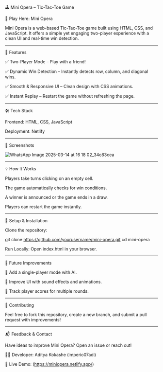 🕹️ Mini Opera – Tic-Tac-Toe Game

🎉 Play Here: Mini Opera

Mini Opera is a web-based Tic-Tac-Toe game built using HTML, CSS, and JavaScript. It offers a simple yet engaging two-player experience with a clean UI and real-time win detection.

________________________________________________________________________________________

🚀 Features

✅ Two-Player Mode – Play with a friend!

✅ Dynamic Win Detection – Instantly detects row, column, and diagonal wins.

✅ Smooth & Responsive UI – Clean design with CSS animations.

✅ Instant Replay – Restart the game without refreshing the page.

________________________________________________________________________________________

🛠 Tech Stack

Frontend: HTML, CSS, JavaScript

Deployment: Netlify

________________________________________________________________________________________

🎨 Screenshots

![WhatsApp Image 2025-03-14 at 16 18 02_34c83cea](https://github.com/user-attachments/assets/0dc19ac9-e5a8-4f62-89bf-73c6682d12e7)

________________________________________________________________________________________

💡 How It Works

Players take turns clicking on an empty cell.

The game automatically checks for win conditions.

A winner is announced or the game ends in a draw.

Players can restart the game instantly.

________________________________________________________________________________________

🔧 Setup & Installation

Clone the repository:

git clone https://github.com/yourusername/mini-opera.git
cd mini-opera

Run Locally: Open index.html in your browser.

________________________________________________________________________________________

🚀 Future Improvements

🔹 Add a single-player mode with AI.

🔹 Improve UI with sound effects and animations.

🔹 Track player scores for multiple rounds.

________________________________________________________________________________________

🤝 Contributing

Feel free to fork this repository, create a new branch, and submit a pull request with improvements!

________________________________________________________________________________________

📬 Feedback & Contact

Have ideas to improve Mini Opera? Open an issue or reach out!

👨‍💻 Developer: Aditya Kokashe (imperio07adi)

🔗 Live Demo: (https://miniopera.netlify.app/)


